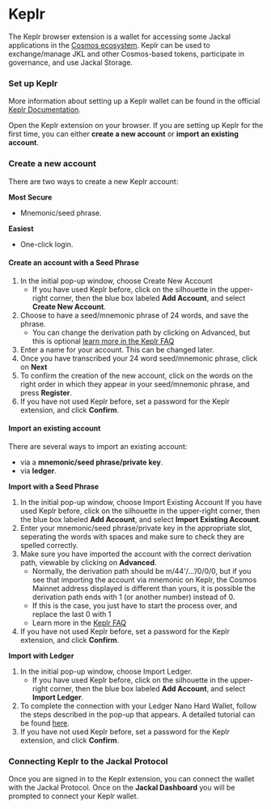# Keplr

The Keplr browser extension is a wallet for accessing some Jackal applications in the [Cosmos ecosystem](https://cosmos.network/). Keplr can be used to exchange/manage JKL and other Cosmos-based tokens, participate in governance, and use Jackal Storage.

### Set up Keplr[​](https://docs.jackalprotocol.com/docs/using-jackal/wallet/keplr#set-up-keplr) <a href="#set-up-keplr" id="set-up-keplr"></a>

More information about setting up a Keplr wallet can be found in the official [Keplr Documentation](https://docs.keplr.app/).

Open the Keplr extension on your browser. If you are setting up Keplr for the first time, you can either **create a new account** or **import an existing account**.

### Create a new account[​](https://docs.jackalprotocol.com/docs/using-jackal/wallet/keplr#create-a-new-account) <a href="#create-a-new-account" id="create-a-new-account"></a>

There are two ways to create a new Keplr account:

**Most Secure**

* Mnemonic/seed phrase.

**Easiest**

* One-click login.

#### Create an account with a Seed Phrase[​](https://docs.jackalprotocol.com/docs/using-jackal/wallet/keplr#create-an-account-with-a-seed-phrase) <a href="#create-an-account-with-a-seed-phrase" id="create-an-account-with-a-seed-phrase"></a>

1. In the initial pop-up window, choose Create New Account
   * If you have used Keplr before, click on the silhouette in the upper-right corner, then the blue box labeled **Add Account**, and select **Create New Account**.
2. Choose to have a seed/mnemonic phrase of 24 words, and save the phrase.
   * You can change the derivation path by clicking on Advanced, but this is optional [learn more in the Keplr FAQ](https://faq.keplr.app/)
3. Enter a name for your account. This can be changed later.
4. Once you have transcribed your 24 word seed/mnemonic phrase, click on **Next**
5. To confirm the creation of the new account, click on the words on the right order in which they appear in your seed/mnemonic phrase, and press **Register**.
6. If you have not used Keplr before, set a password for the Keplr extension, and click **Confirm**.

#### Import an existing account[​](https://docs.jackalprotocol.com/docs/using-jackal/wallet/keplr#import-an-existing-account) <a href="#import-an-existing-account" id="import-an-existing-account"></a>

There are several ways to import an existing account:

* via a **mnemonic/seed phrase/private key**.
* via **ledger**.

**Import with a Seed Phrase**

1. In the initial pop-up window, choose Import Existing Account If you have used Keplr before, click on the silhouette in the upper-right corner, then the blue box labeled **Add Account**, and select **Import Existing Account**.
2. Enter your mnemonic/seed phrase/private key in the appropriate slot, seperating the words with spaces and make sure to check they are spelled correctly.
3. Make sure you have imported the account with the correct derivation path, viewable by clicking on **Advanced**.
   * Normally, the derivation path should be m/44'/…’/0/0/0, but if you see that importing the account via mnemonic on Keplr, the Cosmos Mainnet address displayed is different than yours, it is possible the derivation path ends with 1 (or another number) instead of 0.
   * If this is the case, you just have to start the process over, and replace the last 0 with 1
   * Learn more in the [Keplr FAQ](https://faq.keplr.app/)
4. If you have not used Keplr before, set a password for the Keplr extension, and click **Confirm**.

**Import with Ledger**

1. In the initial pop-up window, choose Import Ledger.
   * If you have used Keplr before, click on the silhouette in the upper-right corner, then the blue box labeled **Add Account**, and select **Import Ledger**.
2. To complete the connection with your Ledger Nano Hard Wallet, follow the steps described in the pop-up that appears. A detailed tutorial can be found [here](https://medium.com/chainapsis/how-to-use-ledger-nano-hardware-wallet-with-keplr-9ea7f07826c2).
3. If you have not used Keplr before, set a password for the Keplr extension, and click **Confirm**.

### Connecting Keplr to the Jackal Protocol[​](https://docs.jackalprotocol.com/docs/using-jackal/wallet/keplr#connecting-keplr-to-the-jackal-protocol) <a href="#connecting-keplr-to-the-jackal-protocol" id="connecting-keplr-to-the-jackal-protocol"></a>

Once you are signed in to the Keplr extension, you can connect the wallet with the Jackal Protocol. Once on the **Jackal Dashboard** you will be prompted to connect your Keplr wallet.
